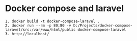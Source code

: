# Docker compose and laravel
```
1. docker build -t docker-compose-laravel .
2. docker run --rm -p 80:80 -v D:/Projects/docker-compose-laravel/src:/var/www/html/public docker-compose-laravel
3. http://localhost/
```